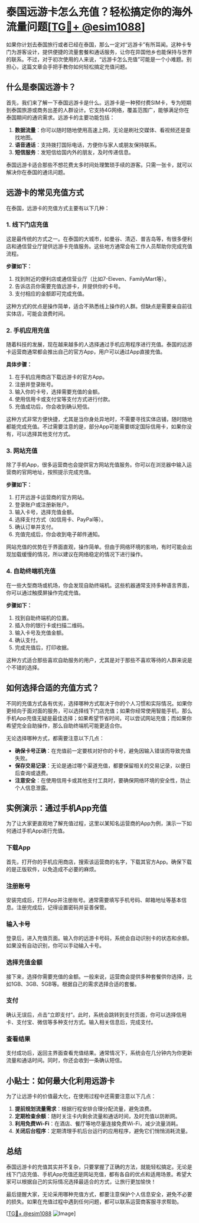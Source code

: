 # 泰国远游卡怎么充值？轻松搞定你的海外流量问题[[TG💪+ @esim1088](https://t.me/s/esim1088)]

如果你计划去泰国旅行或者已经在泰国，那么一定对“远游卡”有所耳闻。这种卡专门为游客设计，提供便捷的流量套餐和通话服务，让你在异国他乡也能保持与世界的联系。不过，对于初次使用的人来说，“远游卡怎么充值”可能是一个小难题。别担心，这篇文章会手把手教你如何轻松搞定充值问题。

## 什么是泰国远游卡？

首先，我们来了解一下泰国远游卡是什么。远游卡是一种预付费SIM卡，专为短期到泰国旅游或商务出差的人群设计。它支持4G网络，覆盖范围广，能够满足你在泰国期间的通讯需求。远游卡的主要功能包括：

1. **数据流量**：你可以随时随地使用高速上网，无论是刷社交媒体、看视频还是查找地图。
2. **语音通话**：支持拨打国际电话，方便你与家人或朋友保持联系。
3. **短信服务**：发短信给国内外的朋友，及时传递信息。

泰国远游卡适合那些不想花费太多时间处理繁琐手续的游客。只需一张卡，就可以解决你在泰国的通讯问题。

## 远游卡的常见充值方式

在泰国，远游卡的充值方式主要有以下几种：

### 1. 线下门店充值

这是最传统的方式之一。在泰国的大城市，如曼谷、清迈、普吉岛等，有很多便利店和通信营业厅提供远游卡充值服务。这些地方通常会有工作人员帮助你完成充值流程。

**步骤如下：**

1. 找到附近的便利店或通信营业厅（比如7-Eleven、FamilyMart等）。
2. 告诉店员你需要充值远游卡，并提供你的卡号。
3. 支付相应的金额即可完成充值。

这种方式的优点是操作简单，适合不熟悉线上操作的人群。但缺点是需要亲自前往实体店，可能会浪费时间。

### 2. 手机应用充值

随着科技的发展，现在越来越多的人选择通过手机应用程序进行充值。泰国的远游卡运营商通常都会推出自己的官方App，用户可以通过App直接充值。

**具体步骤：**

1. 在手机应用商店下载远游卡的官方App。
2. 注册并登录账号。
3. 输入你的卡号，选择需要充值的金额。
4. 使用信用卡或支付宝等支付方式进行付款。
5. 充值成功后，你会收到确认短信。

这种方式非常方便快捷，尤其是当你身处异地时，不需要寻找实体店铺，随时随地都能完成充值。不过需要注意的是，部分App可能需要绑定国际信用卡，如果你没有，可以选择其他支付方式。

### 3. 网站充值

除了手机App，很多运营商也会提供官方网站充值服务。你可以在浏览器中输入运营商的官网地址，按照提示完成充值。

**步骤如下：**

1. 打开远游卡运营商的官方网站。
2. 登录账户或注册新账户。
3. 输入卡号，选择充值金额。
4. 选择支付方式（如信用卡、PayPal等）。
5. 确认订单并支付。
6. 充值完成后，你会收到电子邮件通知。

网站充值的优势在于界面直观，操作简单。但由于网络环境的影响，有时可能会出现加载缓慢的情况，所以建议在网络稳定的情况下进行操作。

### 4. 自助终端机充值

在一些大型商场或机场，你会发现自助终端机。这些机器通常支持多种语言界面，你可以通过触摸屏操作完成充值。

**步骤如下：**

1. 找到自助终端机的位置。
2. 插入你的银行卡或扫描二维码。
3. 输入卡号及充值金额。
4. 确认支付。
5. 完成充值后，打印收据。

这种方式适合那些喜欢自助服务的用户，尤其是对于那些不喜欢等待的人群来说是个不错的选择。

## 如何选择合适的充值方式？

不同的充值方式各有优劣，选择哪种方式取决于你的个人习惯和实际情况。如果你更倾向于面对面的服务，可以选择线下门店充值；如果你经常使用智能手机，那么手机App充值无疑是最佳选择；如果希望节省时间，可以尝试网站充值；而如果你希望完全自助操作，那么自助终端机可能更适合你。

无论选择哪种方式，都需要注意以下几点：

- **确保卡号正确**：在充值前一定要核对好你的卡号，避免因输入错误而导致充值失败。
- **保存交易记录**：无论是通过哪个渠道充值，都要保留相关的交易记录，以便日后查询或退费。
- **注意安全**：在使用信用卡或其他支付工具时，要确保网络环境的安全性，防止个人信息泄露。

## 实例演示：通过手机App充值

为了让大家更直观地了解充值过程，这里以某知名运营商的App为例，演示一下如何通过手机App进行充值。

### 下载App

首先，打开你的手机应用商店，搜索该运营商的名字，下载其官方App。确保下载的是正版软件，以免造成不必要的麻烦。

### 注册账号

安装完成后，打开App并注册账号。通常需要填写手机号码、邮箱地址等基本信息。注册完成后，记得设置密码并妥善保管。

### 输入卡号

登录后，进入充值页面。输入你的远游卡号码，系统会自动识别卡的状态和余额。如果没有自动识别，你可以手动输入卡号。

### 选择充值金额

接下来，选择你需要充值的金额。一般来说，运营商会提供多种套餐供你选择，比如1GB、3GB、5GB等。根据自己的需求选择合适的套餐。

### 支付

确认无误后，点击“立即支付”。此时，系统会跳转到支付页面，你可以选择信用卡、支付宝、微信等多种支付方式。输入相关信息后，完成支付。

### 查看结果

支付成功后，返回主界面查看充值结果。通常情况下，系统会在几分钟内为你更新流量和通话时间。同时，你还会收到一条确认短信。

## 小贴士：如何最大化利用远游卡

为了让远游卡的价值最大化，在使用过程中还需要注意以下几点：

1. **提前规划流量需求**：根据行程安排合理分配流量，避免浪费。
2. **定期检查余额**：随时关注卡内剩余流量和通话时间，及时充值以防断网。
3. **利用免费Wi-Fi**：在酒店、餐厅等地尽量连接免费Wi-Fi，减少流量消耗。
4. **关闭后台程序**：定期清理手机后台运行的应用程序，避免它们悄悄消耗流量。

## 总结

泰国远游卡的充值其实并不复杂，只要掌握了正确的方法，就能轻松搞定。无论是线下门店充值、手机App充值还是网站充值，都有各自的优点和适用场景。希望大家可以根据自己的实际情况选择最适合的方式，让旅行更加愉快！

最后提醒大家，无论采用哪种充值方式，都要注意保护个人信息安全，避免不必要的损失。如果在充值过程中遇到任何问题，都可以联系运营商客服寻求帮助。

[[TG💪+ @esim1088](https://t.me/s/esim1088) ![Image](https://i.postimg.cc/4NQfJmqS/Snipaste-2025-05-13-00-14-12.png)]